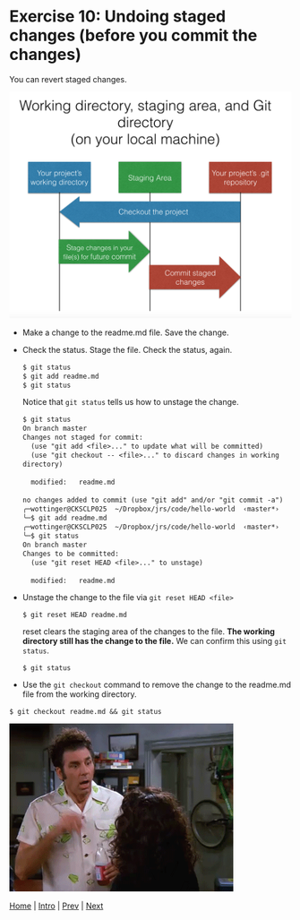 # Exercise 10: Undoing staged changes (before you commit the changes)

You can revert staged changes.

![Git stage diagram](/static/assets/img/git-stage-diagram.png)

- Make a change to the readme.md file.  Save the change.

- Check the status. Stage the file.  Check the status, again.

  ```
  $ git status
  $ git add readme.md
  $ git status
  ```

  Notice that `git status` tells us how to unstage the change.


  ```
  $ git status
  On branch master
  Changes not staged for commit:
    (use "git add <file>..." to update what will be committed)
    (use "git checkout -- <file>..." to discard changes in working directory)

  	modified:   readme.md

  no changes added to commit (use "git add" and/or "git commit -a")
  ╭─wottinger@CKSCLP025  ~/Dropbox/jrs/code/hello-world  ‹master*›
  ╰─$ git add readme.md
  ╭─wottinger@CKSCLP025  ~/Dropbox/jrs/code/hello-world  ‹master*›
  ╰─$ git status
  On branch master
  Changes to be committed:
    (use "git reset HEAD <file>..." to unstage)

  	modified:   readme.md

  ```

- Unstage the change to the file via `git reset HEAD <file>`

  ```
  $ git reset HEAD readme.md
  ```

  reset clears the staging area of the changes to the file. **The working directory still has the change to the file.**  We can confirm this using `git status`.

  ```
  $ git status
  ```

-  Use the `git checkout` command to remove the change to the readme.md file from the working directory.

  ```
  $ git checkout readme.md && git status
  ```

  ![Kramer mind blown](/static/assets/img/kramer-mind-blown.gif)


[Home](/)   |   [Intro](/intro/)   |   [Prev](/intro/9)   |   [Next](/intro/11)
